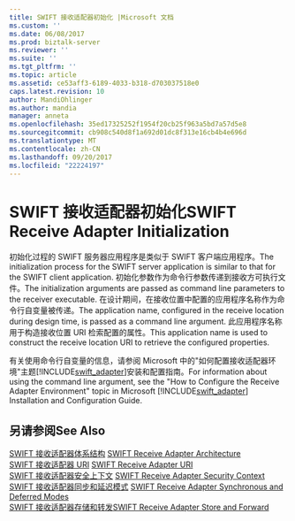 ```yaml
---
title: SWIFT 接收适配器初始化 |Microsoft 文档
ms.custom: ''
ms.date: 06/08/2017
ms.prod: biztalk-server
ms.reviewer: ''
ms.suite: ''
ms.tgt_pltfrm: ''
ms.topic: article
ms.assetid: ce53aff3-6189-4033-b318-d703037518e0
caps.latest.revision: 10
author: MandiOhlinger
ms.author: mandia
manager: anneta
ms.openlocfilehash: 35ed17325252f1954f20cb25f963a5bd7a57d5e8
ms.sourcegitcommit: cb908c540d8f1a692d01dc8f313e16cb4b4e696d
ms.translationtype: MT
ms.contentlocale: zh-CN
ms.lasthandoff: 09/20/2017
ms.locfileid: "22224197"
---
```

# <a name="swift-receive-adapter-initialization"></a><span data-ttu-id="9c510-102">SWIFT 接收适配器初始化</span><span class="sxs-lookup"><span data-stu-id="9c510-102">SWIFT Receive Adapter Initialization</span></span>
<span data-ttu-id="9c510-103">初始化过程的 SWIFT 服务器应用程序是类似于 SWIFT 客户端应用程序。</span><span class="sxs-lookup"><span data-stu-id="9c510-103">The initialization process for the SWIFT server application is similar to that for the SWIFT client application.</span></span> <span data-ttu-id="9c510-104">初始化参数作为命令行参数传递到接收方可执行文件。</span><span class="sxs-lookup"><span data-stu-id="9c510-104">The initialization arguments are passed as command line parameters to the receiver executable.</span></span> <span data-ttu-id="9c510-105">在设计期间，在接收位置中配置的应用程序名称作为命令行自变量被传递。</span><span class="sxs-lookup"><span data-stu-id="9c510-105">The application name, configured in the receive location during design time, is passed as a command line argument.</span></span> <span data-ttu-id="9c510-106">此应用程序名称用于构造接收位置 URI 检索配置的属性。</span><span class="sxs-lookup"><span data-stu-id="9c510-106">This application name is used to construct the receive location URI to retrieve the configured properties.</span></span>  
  
 <span data-ttu-id="9c510-107">有关使用命令行自变量的信息，请参阅 Microsoft 中的"如何配置接收适配器环境"主题[!INCLUDE[swift_adapter](../../includes/swift-adapter-md.md)]安装和配置指南。</span><span class="sxs-lookup"><span data-stu-id="9c510-107">For information about using the command line argument, see the "How to Configure the Receive Adapter Environment" topic in Microsoft [!INCLUDE[swift_adapter](../../includes/swift-adapter-md.md)] Installation and Configuration Guide.</span></span>  
  
## <a name="see-also"></a><span data-ttu-id="9c510-108">另请参阅</span><span class="sxs-lookup"><span data-stu-id="9c510-108">See Also</span></span>  
 <span data-ttu-id="9c510-109">[SWIFT 接收适配器体系结构](../../adapters-and-accelerators/fileact-interact/swift-receive-adapter-architecture.md) </span><span class="sxs-lookup"><span data-stu-id="9c510-109">[SWIFT Receive Adapter Architecture](../../adapters-and-accelerators/fileact-interact/swift-receive-adapter-architecture.md) </span></span>  
 <span data-ttu-id="9c510-110">[SWIFT 接收适配器 URI](../../adapters-and-accelerators/fileact-interact/swift-receive-adapter-uri.md) </span><span class="sxs-lookup"><span data-stu-id="9c510-110">[SWIFT Receive Adapter URI](../../adapters-and-accelerators/fileact-interact/swift-receive-adapter-uri.md) </span></span>  
 <span data-ttu-id="9c510-111">[SWIFT 接收适配器安全上下文](../../adapters-and-accelerators/fileact-interact/swift-receive-adapter-security-context.md) </span><span class="sxs-lookup"><span data-stu-id="9c510-111">[SWIFT Receive Adapter Security Context](../../adapters-and-accelerators/fileact-interact/swift-receive-adapter-security-context.md) </span></span>  
 <span data-ttu-id="9c510-112">[SWIFT 接收适配器同步和延迟模式](../../adapters-and-accelerators/fileact-interact/swift-receive-adapter-synchronous-and-deferred-modes.md) </span><span class="sxs-lookup"><span data-stu-id="9c510-112">[SWIFT Receive Adapter Synchronous and Deferred Modes](../../adapters-and-accelerators/fileact-interact/swift-receive-adapter-synchronous-and-deferred-modes.md) </span></span>  
 [<span data-ttu-id="9c510-113">SWIFT 接收适配器存储和转发</span><span class="sxs-lookup"><span data-stu-id="9c510-113">SWIFT Receive Adapter Store and Forward</span></span>](../../adapters-and-accelerators/fileact-interact/swift-receive-adapter-store-and-forward.md)